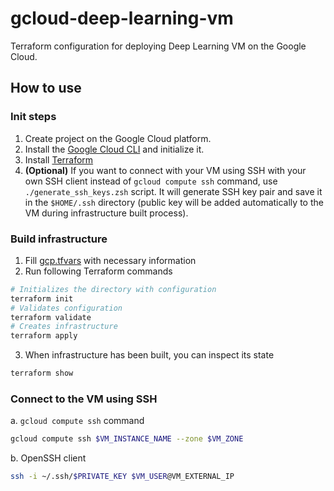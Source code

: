 # gcloud-deep-learning-vm

Terraform configuration for deploying Deep Learning VM on the Google Cloud.

## How to use

### Init steps

1. Create project on the Google Cloud platform.
2. Install the [Google Cloud CLI](https://cloud.google.com/sdk/docs/install-sdk) and initialize it.
3. Install [Terraform](https://developer.hashicorp.com/terraform/install)
4. **(Optional)** If you want to connect with your VM using SSH with your own SSH client instead of `gcloud compute ssh` command, use `./generate_ssh_keys.zsh` script. It will generate SSH key pair and save it in the `$HOME/.ssh` directory (public key will be added automatically to the VM during infrastructure built process).

### Build infrastructure

1. Fill [gcp.tfvars](gcp.tfvars) with necessary information
2. Run following Terraform commands
```bash
# Initializes the directory with configuration
terraform init
# Validates configuration
terraform validate
# Creates infrastructure
terraform apply
```
3. When infrastructure has been built, you can inspect its state
```bash
terraform show
```

### Connect to the VM using SSH

a. `gcloud compute ssh` command
```bash
gcloud compute ssh $VM_INSTANCE_NAME --zone $VM_ZONE
```
b. OpenSSH client
```bash
ssh -i ~/.ssh/$PRIVATE_KEY $VM_USER@VM_EXTERNAL_IP
```